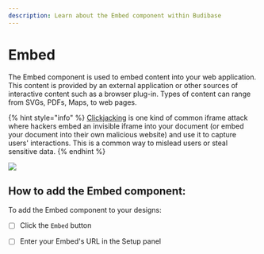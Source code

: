 ```yaml
---
description: Learn about the Embed component within Budibase
---
```


# Embed

The Embed component is used to embed content into your web application.  This content is provided by an external application or other sources of interactive content such as a browser plug-in. Types of content can range from SVGs, PDFs, Maps, to web pages.

{% hint style="info" %}
[Clickjacking](https://en.wikipedia.org/wiki/Clickjacking) is one kind of common iframe attack where hackers embed an invisible iframe into your document \(or embed your document into their own malicious website\) and use it to capture users' interactions. This is a common way to mislead users or steal sensitive data.
{% endhint %}

![](../../../.gitbook/assets/embed.png)

## How to add the Embed component:

To add the Embed component to your designs:

* [ ] Click the `Embed` button
* [ ] Enter your Embed's URL in the Setup panel

